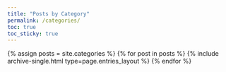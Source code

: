 ```yaml
---
title: "Posts by Category"
permalink: /categories/
toc: true
toc_sticky: true
---
```


{% assign posts = site.categories %}
{% for post in posts %} {% include archive-single.html type=page.entries_layout %} {% endfor %}